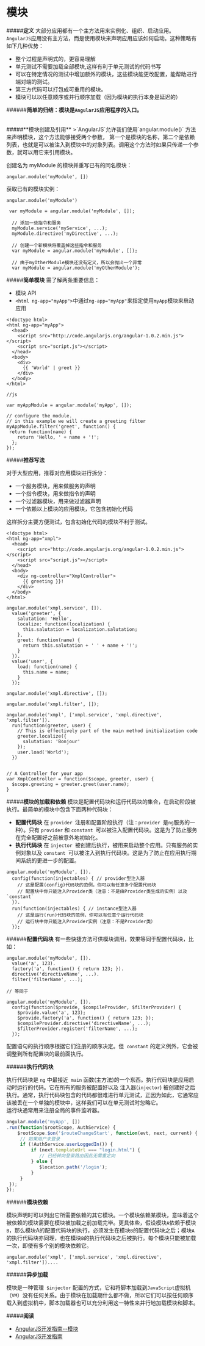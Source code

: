 # 模块

#####**定义**
大部分应用都有一个主方法用来实例化、组织、启动应用。`AngularJS`应用没有主方法，而是使用模块来声明应用应该如何启动。这种策略有如下几种优势：

* 整个过程是声明式的，更容易理解
* 单元测试不需要加载全部模块,这样有利于单元测试的代码书写
* 可以在特定情况的测试中增加额外的模块，这些模块能更改配置，能帮助进行端对端的测试。
* 第三方代码可以打包成可重用的模块。
* 模块可以以任意顺序或并行顺序加载（因为模块的执行本身是延迟的）
 
######**简单的归结：模块是`AngularJS`应用程序的入口。**

<br>
#####**模块创建及引用**
>`AngularJS`允许我们使用`angular.module()` 方法来声明模块，这个方法能够接受两个参数，
第一个是模块的名称，第二个是依赖列表，也就是可以被注入到模块中的对象列表。调用这个方法时如果只传递一个参数，就可以用它来引用模块。

创建名为 myModule 的模块并重写已有的同名模块：
```
angular.module('myModule', []) 
```

获取已有的模块实例：
```
angular.module('myModule')
```

```
 var myModule = angular.module('myModule', []);
  
  // 添加一些指令和服务
  myModule.service('myService', ...);
  myModule.directive('myDirective', ...);

  // 创建一个新模块将覆盖掉这些指令和服务
  var myModule = angular.module('myModule', []);

  // 由于myOtherModule模块还没有定义，所以会抛出一个异常
  var myModule = angular.module('myOtherModule');
```



#####**简单模块**
需了解两条重要信息：
* 模块 API
* `<html ng-app="myApp">`中通过`ng-app="myApp"`来指定使用`myApp`模块来启动应用

```
<!doctype html>
<html ng-app="myApp">
  <head>
    <script src="http://code.angularjs.org/angular-1.0.2.min.js"></script>
    <script src="script.js"></script>
  </head>
  <body>
    <div>
      {{ 'World' | greet }}
    </div>
  </body>
</html>
```

```
//js

var myAppModule = angular.module('myApp', []);
 
// configure the module.
// in this example we will create a greeting filter
myAppModule.filter('greet', function() {
 return function(name) {
    return 'Hello, ' + name + '!';
  };
});
```

#####**推荐写法**

对于大型应用，推荐对应用模块进行拆分：
* 一个服务模块，用来做服务的声明
* 一个指令模块，用来做指令的声明
* 一个过滤器模块，用来做过滤器声明
* 一个依赖以上模块的应用模块，它包含初始化代码

这样拆分主要方便测试，包含初始化代码的模块不利于测试。

```
<!doctype html>
<html ng-app="xmpl">
  <head>
    <script src="http://code.angularjs.org/angular-1.0.2.min.js"></script>
    <script src="script.js"></script>
  </head>
  <body>
    <div ng-controller="XmplController">
      {{ greeting }}!
    </div>
  </body>
</html>
```

```
angular.module('xmpl.service', []).
  value('greeter', {
    salutation: 'Hello',
    localize: function(localization) {
      this.salutation = localization.salutation;
    },
    greet: function(name) {
      return this.salutation + ' ' + name + '!';
    }
  }).
  value('user', {
    load: function(name) {
      this.name = name;
    }
  });
 
angular.module('xmpl.directive', []);
 
angular.module('xmpl.filter', []);
 
angular.module('xmpl', ['xmpl.service', 'xmpl.directive', 'xmpl.filter']).
  run(function(greeter, user) {
    // This is effectively part of the main method initialization code
    greeter.localize({
      salutation: 'Bonjour'
    });
    user.load('World');
  })
 
 
// A Controller for your app
var XmplController = function($scope, greeter, user) {
  $scope.greeting = greeter.greet(user.name);
}
```
#####**模块的加载和依赖**
模块是配置代码块和运行代码块的集合，在启动阶段被执行。最简单的模块中包含下面两种代码块：
* **配置代码块** 在 `provider `注册和配置阶段执行（注`：provider `是` ng `服务的一种）。只有 `provider` 和 `constant `可以被注入配置代码块。这是为了防止服务在完全配置好之前被意外地初始化。
* **执行代码块** 在 `injector `被创建后执行，被用来启动整个应用。只有服务的实例对象以及 `constant `可以被注入到执行代码块。这是为了防止在应用执行期间系统的更进一步的配置。

```
angular.module('myModule', []).
  config(function(injectables) { // provider型注入器
    // 这是配置(config)代码块的范例，你可以有任意多个配置代码块
    // 配置块中你只能注入Provider类（注意：不是由Provider类生成的实例）以及`constant`
  }).
  run(function(injectables) { // instance型注入器
    // 这是运行(run)代码块的范例，你可以有任意个运行代码块
    // 运行块中你只能注入Provider实例（注意：不是Provider类）
  });
```
######**配置代码块**
有一些快捷方法可供模块调用，效果等同于配置代码块，比如：
```
angular.module('myModule', []).
  value('a', 123).
  factory('a', function() { return 123; }).
  directive('directiveName', ...).
  filter('filterName', ...);

// 等同于

angular.module('myModule', []).
  config(function($provide, $compileProvider, $filterProvider) {
    $provide.value('a', 123);
    $provide.factory('a', function() { return 123; });
    $compileProvider.directive('directiveName', ...);
    $filterProvider.register('filterName', ...);
  });
```

配置语句的执行顺序根据它们注册的顺序决定。但` constant` 的定义例外，它会被调整到所有配置块的最前面执行。


######**执行代码块**

执行代码块是 `ng` 中最接近` main` 函数(主方法)的一个东西。执行代码块是应用启动时运行的代码。它在所有的服务被配置好以及 注入器(`injector`) 被创建好之后执行。通常，执行代码块包含的代码都很难进行单元测试，正因为如此，它通常应该被丢在一个单独的模块中，这样我们可以在单元测试时忽略它。  
运行块通常用来注册全局的事件监听器。
```javascript
angular.module('myApp', [])
.run(function($rootScope, AuthService) {
    $rootScope.$on('$routeChangeStart', function(evt, next, current) {
     // 如果用户未登录
     if (!AuthService.userLoggedIn()) {
         if (next.templateUrl === "login.html") {
            // 已经转向登录路由因此无需重定向
         } else {
            $location.path('/login');
         }
     }
 });
});
```

######**模块依赖**

模块声明时可以列出它所需要依赖的其它模块。一个模块依赖某模块，意味着这个被依赖的模块需要在模块被加载之前加载完毕。更具体些，假设模块`A`依赖于模块`B`，那么模块A的配置代码块的执行，必须发生在模块`B`的配置代码块之后；模块`A`的执行代码块亦同理，也在模块`B`的执行代码块之后被执行。每个模块只能被加载一次，即使有多个别的模块依赖它。

```
angular.module('xmpl', ['xmpl.service', 'xmpl.directive', 'xmpl.filter'])....
```

######**异步加载**

模块是一种管理` $injector` 配置的方式，它和将脚本加载到`JavaScript`虚拟机（`VM`）没有任何关系。由于模块在加载期什么都不做，所以它们可以按任何顺序载入到虚拟机中，脚本加载器也可以充分利用这一特性来并行地加载模块和脚本。


#####**阅读**
- [AngularJS开发指南--模块](http://docs.ngnice.com/guide/module)
- [AngularJS开发指南](https://gitcafe.com/Angularjs/Angularjs-Developer-Guide/blob/master/AngularJS%E5%BC%80%E5%8F%91%E6%8C%87%E5%8D%9711%EF%BC%9A%E6%A8%A1%E5%9D%97.md)